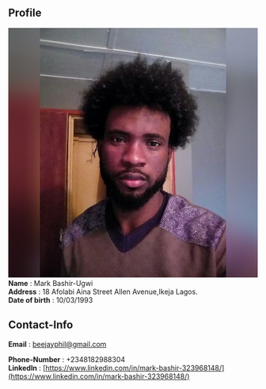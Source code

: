 ## Profile
![profile image](profile.jpg)  
**Name** :  Mark Bashir-Ugwi  
**Address** :  18 Afolabi Aina Street Allen Avenue,Ikeja Lagos.  
**Date of birth** : 10/03/1993 
## Contact-Info
**Email** : beejayphil@gmail.com
 
**Phone-Number** : +2348182988304  
**LinkedIn** : [https://www.linkedin.com/in/mark-bashir-323968148/](https://www.linkedin.com/in/mark-bashir-323968148/)



